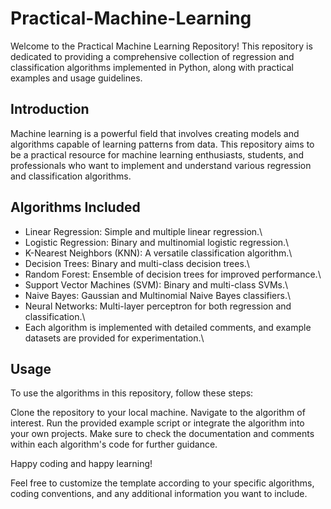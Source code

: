 # Practical-Machine-Learning
Welcome to the Practical Machine Learning Repository! This repository is dedicated to providing a comprehensive collection of regression and classification algorithms implemented in Python, along with practical examples and usage guidelines.

## Introduction
Machine learning is a powerful field that involves creating models and algorithms capable of learning patterns from data. This repository aims to be a practical resource for machine learning enthusiasts, students, and professionals who want to implement and understand various regression and classification algorithms.

## Algorithms Included
* Linear Regression: Simple and multiple linear regression.\
* Logistic Regression: Binary and multinomial logistic regression.\
* K-Nearest Neighbors (KNN): A versatile classification algorithm.\
* Decision Trees: Binary and multi-class decision trees.\
* Random Forest: Ensemble of decision trees for improved performance.\
* Support Vector Machines (SVM): Binary and multi-class SVMs.\
* Naive Bayes: Gaussian and Multinomial Naive Bayes classifiers.\
* Neural Networks: Multi-layer perceptron for both regression and classification.\
* Each algorithm is implemented with detailed comments, and example datasets are provided for experimentation.\

## Usage
To use the algorithms in this repository, follow these steps:

Clone the repository to your local machine.
Navigate to the algorithm of interest.
Run the provided example script or integrate the algorithm into your own projects.
Make sure to check the documentation and comments within each algorithm's code for further guidance.

Happy coding and happy learning!

Feel free to customize the template according to your specific algorithms, coding conventions, and any additional information you want to include.
